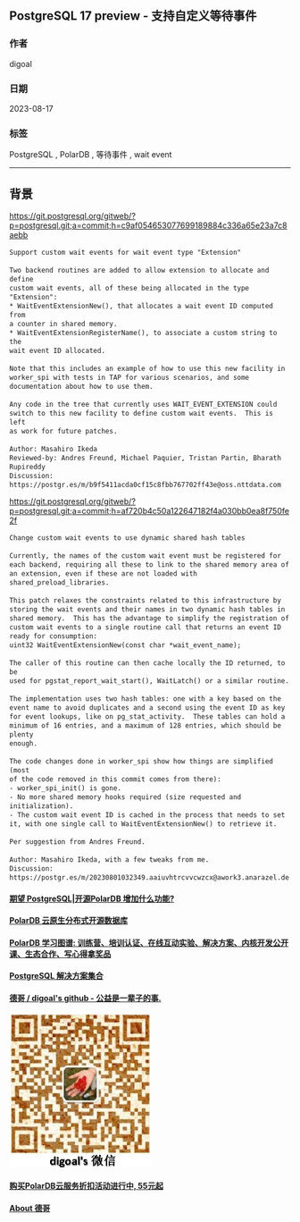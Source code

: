 ## PostgreSQL 17 preview - 支持自定义等待事件  
                                                                                                                                      
### 作者                                                                                                                
digoal                                                                                                                
                                                                                                                
### 日期                                                                                                                
2023-08-17                                                                                                            
                                                                                                      
### 标签                                                                                                                
PostgreSQL , PolarDB , 等待事件 , wait event                  
                                                                                                                
----                                                                                                                
                                                                                                                
## 背景     
https://git.postgresql.org/gitweb/?p=postgresql.git;a=commit;h=c9af054653077699189884c336a65e23a7c8aebb  
  
```  
Support custom wait events for wait event type "Extension"  
  
Two backend routines are added to allow extension to allocate and define  
custom wait events, all of these being allocated in the type  
"Extension":  
* WaitEventExtensionNew(), that allocates a wait event ID computed from  
a counter in shared memory.  
* WaitEventExtensionRegisterName(), to associate a custom string to the  
wait event ID allocated.  
  
Note that this includes an example of how to use this new facility in  
worker_spi with tests in TAP for various scenarios, and some  
documentation about how to use them.  
  
Any code in the tree that currently uses WAIT_EVENT_EXTENSION could  
switch to this new facility to define custom wait events.  This is left  
as work for future patches.  
  
Author: Masahiro Ikeda  
Reviewed-by: Andres Freund, Michael Paquier, Tristan Partin, Bharath  
Rupireddy  
Discussion: https://postgr.es/m/b9f5411acda0cf15c8fbb767702ff43e@oss.nttdata.com  
```  
  
https://git.postgresql.org/gitweb/?p=postgresql.git;a=commit;h=af720b4c50a122647182f4a030bb0ea8f750fe2f  
  
```  
Change custom wait events to use dynamic shared hash tables  
  
Currently, the names of the custom wait event must be registered for  
each backend, requiring all these to link to the shared memory area of  
an extension, even if these are not loaded with  
shared_preload_libraries.  
  
This patch relaxes the constraints related to this infrastructure by  
storing the wait events and their names in two dynamic hash tables in  
shared memory.  This has the advantage to simplify the registration of  
custom wait events to a single routine call that returns an event ID  
ready for consumption:  
uint32 WaitEventExtensionNew(const char *wait_event_name);  
  
The caller of this routine can then cache locally the ID returned, to be  
used for pgstat_report_wait_start(), WaitLatch() or a similar routine.  
  
The implementation uses two hash tables: one with a key based on the  
event name to avoid duplicates and a second using the event ID as key  
for event lookups, like on pg_stat_activity.  These tables can hold a  
minimum of 16 entries, and a maximum of 128 entries, which should be plenty  
enough.  
  
The code changes done in worker_spi show how things are simplified (most  
of the code removed in this commit comes from there):  
- worker_spi_init() is gone.  
- No more shared memory hooks required (size requested and  
initialization).  
- The custom wait event ID is cached in the process that needs to set  
it, with one single call to WaitEventExtensionNew() to retrieve it.  
  
Per suggestion from Andres Freund.  
  
Author: Masahiro Ikeda, with a few tweaks from me.  
Discussion: https://postgr.es/m/20230801032349.aaiuvhtrcvvcwzcx@awork3.anarazel.de  
```  
    
  
#### [期望 PostgreSQL|开源PolarDB 增加什么功能?](https://github.com/digoal/blog/issues/76 "269ac3d1c492e938c0191101c7238216")
  
  
#### [PolarDB 云原生分布式开源数据库](https://github.com/ApsaraDB "57258f76c37864c6e6d23383d05714ea")
  
  
#### [PolarDB 学习图谱: 训练营、培训认证、在线互动实验、解决方案、内核开发公开课、生态合作、写心得拿奖品](https://www.aliyun.com/database/openpolardb/activity "8642f60e04ed0c814bf9cb9677976bd4")
  
  
#### [PostgreSQL 解决方案集合](../201706/20170601_02.md "40cff096e9ed7122c512b35d8561d9c8")
  
  
#### [德哥 / digoal's github - 公益是一辈子的事.](https://github.com/digoal/blog/blob/master/README.md "22709685feb7cab07d30f30387f0a9ae")
  
  
![digoal's wechat](../pic/digoal_weixin.jpg "f7ad92eeba24523fd47a6e1a0e691b59")
  
  
#### [购买PolarDB云服务折扣活动进行中, 55元起](https://www.aliyun.com/activity/new/polardb-yunparter?userCode=bsb3t4al "e0495c413bedacabb75ff1e880be465a")
  
  
#### [About 德哥](https://github.com/digoal/blog/blob/master/me/readme.md "a37735981e7704886ffd590565582dd0")
  
